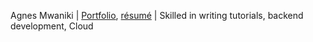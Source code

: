 Agnes Mwaniki | [Portfolio](https://bio.link/abbynduta), [résumé](https://bit.ly/48v9TMn) | Skilled in writing tutorials, backend development, Cloud
